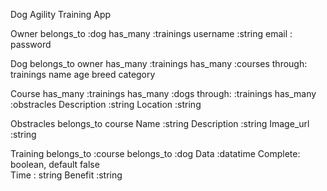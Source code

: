 Dog Agility Training App

Owner
belongs_to :dog
has_many :trainings
username :string
email :
password


Dog
belongs_to owner
has_many :trainings
has_many :courses through: trainings
name
age
breed
category


Course
has_many :trainings
has_many :dogs through: :trainings
has_many :obstracles
Description :string
Location :string


Obstracles
belongs_to course
Name :string
Description :string
Image_url :string


Training
belongs_to :course
belongs_to :dog
Data :datatime
Complete: boolean, default false  
Time : string
Benefit :string



